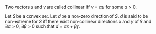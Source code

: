 Two vectors $u$ and $v$ are called collinear iff
$v = \alpha u$ for some $\alpha > 0$.

Let $S$ be a convex set. Let $d$ be a non-zero direction of $S$.
$d$ is said to be non-extreme for $S$ iff
there exist non-collinear directions $x$ and $y$ of $S$ and
$\exists \alpha > 0$, $\exists \beta > 0$ such that
$d = \alpha x + \beta y$.
